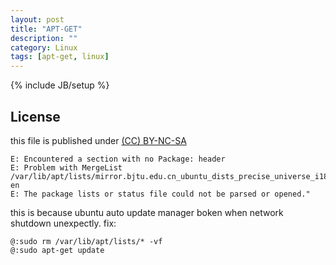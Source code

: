 ```yaml
---
layout: post
title: "APT-GET"
description: ""
category: Linux
tags: [apt-get, linux]
---
```

{% include JB/setup %}
## License
this file is published under [(CC) BY-NC-SA](http://creativecommons.org/licenses/by-nc-sa/3.0/)

    E: Encountered a section with no Package: header
    E: Problem with MergeList /var/lib/apt/lists/mirror.bjtu.edu.cn_ubuntu_dists_precise_universe_i18n_Translation-en
    E: The package lists or status file could not be parsed or opened."

this is because ubuntu auto update manager boken when network shutdown unexpectly. fix:

    @:sudo rm /var/lib/apt/lists/* -vf
    @:sudo apt-get update
